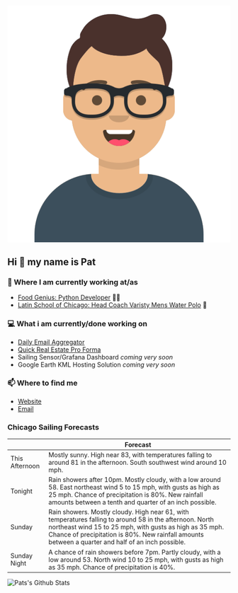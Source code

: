[![Social banner for p-j-falconer](https://raw.githubusercontent.com/P-J-FALCONER/P-J-FALCONER/master/assets/avataaars.svg)](https://patfalconer.com/)
## Hi :wave: my name is Pat

### 💼 Where I am currently working at/as
- [Food Genius: Python Developer](https://getfoodgenius.com/) 🍔🐍
- [Latin School of Chicago: Head Coach Varisty Mens Water Polo](https://www.latinschool.org/) 🤽


### 💻 What i am currently/done working on
 - [Daily Email Aggregator](https://github.com/P-J-FALCONER/dott_daily_mail)
 - [Quick Real Estate Pro Forma](https://github.com/P-J-FALCONER/henry)
 - Sailing Sensor/Grafana Dashboard *coming very soon*
 - Google Earth KML Hosting Solution *coming very soon*

### 📫 Where to find me
 - [Website](https://patfalconer.com/)
 - [Email](mailto:patrick.j.falconer@gmail.com)


### Chicago Sailing Forecasts
|   | Forecast  |
|---|---|
| This Afternoon | Mostly sunny. High near 83, with temperatures falling to around 81 in the afternoon. South southwest wind around 10 mph. |
| Tonight | Rain showers after 10pm. Mostly cloudy, with a low around 58. East northeast wind 5 to 15 mph, with gusts as high as 25 mph. Chance of precipitation is 80%. New rainfall amounts between a tenth and quarter of an inch possible. |
| Sunday | Rain showers. Mostly cloudy. High near 61, with temperatures falling to around 58 in the afternoon. North northeast wind 15 to 25 mph, with gusts as high as 35 mph. Chance of precipitation is 80%. New rainfall amounts between a quarter and half of an inch possible. |
| Sunday Night | A chance of rain showers before 7pm. Partly cloudy, with a low around 53. North wind 10 to 25 mph, with gusts as high as 35 mph. Chance of precipitation is 40%. |

![Pats's Github Stats](https://github-readme-stats.vercel.app/api?username=p-j-falconer&show_icons=true&theme=radical)
